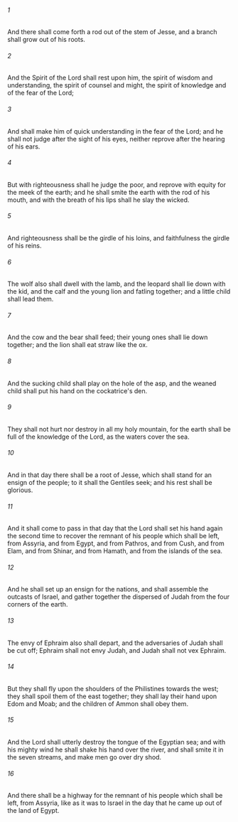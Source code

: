 ###### 1
And there shall come forth a rod out of the stem of Jesse, and a branch shall grow out of his roots.

###### 2
And the Spirit of the Lord shall rest upon him, the spirit of wisdom and understanding, the spirit of counsel and might, the spirit of knowledge and of the fear of the Lord;

###### 3
And shall make him of quick understanding in the fear of the Lord; and he shall not judge after the sight of his eyes, neither reprove after the hearing of his ears.

###### 4
But with righteousness shall he judge the poor, and reprove with equity for the meek of the earth; and he shall smite the earth with the rod of his mouth, and with the breath of his lips shall he slay the wicked.

###### 5
And righteousness shall be the girdle of his loins, and faithfulness the girdle of his reins.

###### 6
The wolf also shall dwell with the lamb, and the leopard shall lie down with the kid, and the calf and the young lion and fatling together; and a little child shall lead them.

###### 7
And the cow and the bear shall feed; their young ones shall lie down together; and the lion shall eat straw like the ox.

###### 8
And the sucking child shall play on the hole of the asp, and the weaned child shall put his hand on the cockatrice's den.

###### 9
They shall not hurt nor destroy in all my holy mountain, for the earth shall be full of the knowledge of the Lord, as the waters cover the sea.

###### 10
And in that day there shall be a root of Jesse, which shall stand for an ensign of the people; to it shall the Gentiles seek; and his rest shall be glorious.

###### 11
And it shall come to pass in that day that the Lord shall set his hand again the second time to recover the remnant of his people which shall be left, from Assyria, and from Egypt, and from Pathros, and from Cush, and from Elam, and from Shinar, and from Hamath, and from the islands of the sea.

###### 12
And he shall set up an ensign for the nations, and shall assemble the outcasts of Israel, and gather together the dispersed of Judah from the four corners of the earth.

###### 13
The envy of Ephraim also shall depart, and the adversaries of Judah shall be cut off; Ephraim shall not envy Judah, and Judah shall not vex Ephraim.

###### 14
But they shall fly upon the shoulders of the Philistines towards the west; they shall spoil them of the east together; they shall lay their hand upon Edom and Moab; and the children of Ammon shall obey them.

###### 15
And the Lord shall utterly destroy the tongue of the Egyptian sea; and with his mighty wind he shall shake his hand over the river, and shall smite it in the seven streams, and make men go over dry shod.

###### 16
And there shall be a highway for the remnant of his people which shall be left, from Assyria, like as it was to Israel in the day that he came up out of the land of Egypt.

